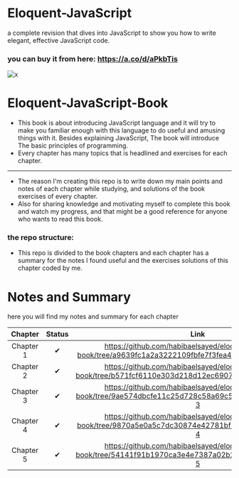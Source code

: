 # Eloquent-JavaScript
a complete revision that dives into JavaScript to show you how to write elegant, effective JavaScript code.

### you can buy it from here: https://a.co/d/aPkbTis

![x](https://m.media-amazon.com/images/I/91asIC1fRwL._AC_UF1000,1000_QL80_.jpg)
# Eloquent-JavaScript-Book
- This book is about introducing JavaScript language and it will try to make you familiar enough with this language to do useful and amusing things with it. Besides explaining JavaScript, The book will introduce The basic principles of programming.
- Every chapter has many topics that is headlined and exercises for each chapter.
----------------------------------  
- The reason I'm creating this repo is to write down my main points and notes of each chapter while studying, and solutions of the book exercises of every chapter.
- Also for sharing knowledge and motivating myself to complete this book and watch my progress, and that might be a good reference for anyone who wants to read this book.
  
### the repo structure:
- This repo is divided to the book chapters and each chapter has a summary for the notes I found useful and the exercises solutions of this chapter coded by me.

# Notes and Summary
here you will find my notes and summary for each chapter

| Chapter | Status | Link |
| :---:| :---: | :---: |
| Chapter 1 | ✔ | https://github.com/habibaelsayed/eloquent-javascript-book/tree/a9639fc1a2a3222109fbfe7f3fea408ad24390a9/chapter-1 |
| Chapter 2 | ✔ | https://github.com/habibaelsayed/eloquent-javascript-book/tree/b571fcf6110e303d218d12ec69072f7ea67c5f6e/chapter-2 |
| Chapter 3 | ✔ | https://github.com/habibaelsayed/eloquent-javascript-book/tree/9ae574dbcfe11c25d728c58a69c50ec2825d118b/chapter-3 |
| Chapter 4 | ✔ | https://github.com/habibaelsayed/eloquent-javascript-book/tree/9870a5e0a5c7dc30874e42781bf164d757f6dc6f/chapter-4 |
| Chapter 5 | ✔ | https://github.com/habibaelsayed/eloquent-javascript-book/tree/54141f91b1970ca3e4e7387a02b23a15b6df3450/chapter-5 |


